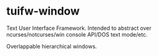 # tuifw-window

Text User Interface Framework. Intended to abstract over ncurses/notcurses/win console API/DOS text mode/etc.

Overlappable hierarchical windows.
